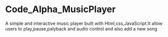 # Code_Alpha_MusicPlayer
A simple and interactive music player built with Html,css,JavaScript.It allow users to play,pause,palyback and audio control and also add a new song
